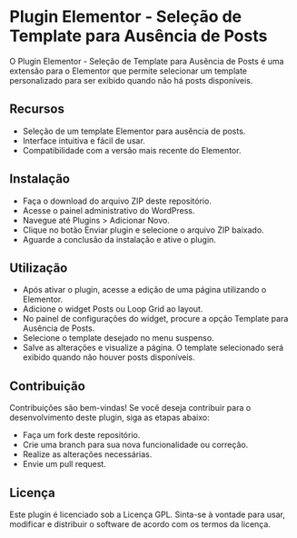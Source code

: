 # Plugin Elementor - Seleção de Template para Ausência de Posts
O Plugin Elementor - Seleção de Template para Ausência de Posts é uma extensão para o Elementor que permite selecionar um template personalizado para ser exibido quando não há posts disponíveis.

## Recursos
- Seleção de um template Elementor para ausência de posts.
- Interface intuitiva e fácil de usar.
- Compatibilidade com a versão mais recente do Elementor.

## Instalação
- Faça o download do arquivo ZIP deste repositório.
- Acesse o painel administrativo do WordPress.
- Navegue até Plugins > Adicionar Novo.
- Clique no botão Enviar plugin e selecione o arquivo ZIP baixado.
- Aguarde a conclusão da instalação e ative o plugin.

## Utilização
- Após ativar o plugin, acesse a edição de uma página utilizando o Elementor.
- Adicione o widget Posts ou Loop Grid ao layout.
- No painel de configurações do widget, procure a opção Template para Ausência de Posts.
- Selecione o template desejado no menu suspenso.
- Salve as alterações e visualize a página. O template selecionado será exibido quando não houver posts disponíveis.

## Contribuição
Contribuições são bem-vindas! Se você deseja contribuir para o desenvolvimento deste plugin, siga as etapas abaixo:

- Faça um fork deste repositório.
- Crie uma branch para sua nova funcionalidade ou correção.
- Realize as alterações necessárias.
- Envie um pull request.

## Licença
Este plugin é licenciado sob a Licença GPL. Sinta-se à vontade para usar, modificar e distribuir o software de acordo com os termos da licença.